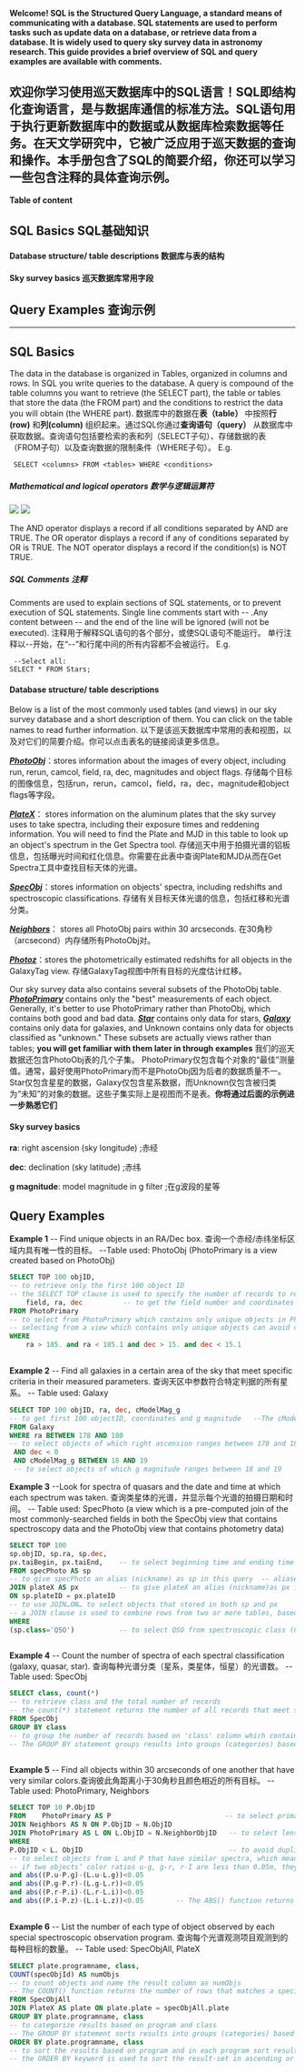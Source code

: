 **Welcome! SQL is the Structured Query Language, a standard means of communicating with a database. SQL statements are used to perform tasks such as update data on a database, or retrieve data from a database. It is widely used to query sky survey data in astronomy research. This guide provides a brief overview of SQL and query examples are available with comments.**

**欢迎你学习使用巡天数据库中的SQL语言！SQL即结构化查询语言，是与数据库通信的标准方法。SQL语句用于执行更新数据库中的数据或从数据库检索数据等任务。在天文学研究中，它被广泛应用于巡天数据的查询和操作。本手册包含了SQL的简要介绍，你还可以学习一些包含注释的具体查询示例。**
-----
**Table of content**
## SQL Basics SQL基础知识
#### Database structure/ table descriptions 数据库与表的结构
#### Sky survey basics 巡天数据库常用字段
## Query Examples 查询示例
------
## SQL Basics

The data in the database is organized in Tables, organized in columns and rows. In SQL you write queries to the database. A query is compound of the table columns you want to retrieve (the SELECT part), the table or tables that store the data (the FROM part) and the conditions to restrict the data you will obtain (the WHERE part). 
数据库中的数据在**表（table）** 中按照**行(row)** 和**列(column)** 组织起来。通过SQL你通过**查询语句（query）** 从数据库中获取数据。查询语句包括要检索的表和列（SELECT子句）、存储数据的表（FROM子句）以及查询数据的限制条件（WHERE子句）。
E.g.
```
 SELECT <columns> FROM <tables> WHERE <conditions>
```
##### Mathematical and logical operators 数学与逻辑运算符

![](https://upload-images.jianshu.io/upload_images/11075127-c82767e07c1edd4f.png?imageMogr2/auto-orient/strip%7CimageView2/2/w/1240)
![](https://upload-images.jianshu.io/upload_images/11075127-0886a09a05de2fbc.png?imageMogr2/auto-orient/strip%7CimageView2/2/w/1240)

The AND operator displays a record if all conditions separated by AND are TRUE.
The OR operator displays a record if any of conditions separated by OR is TRUE.
The NOT operator displays a record if the condition(s) is NOT TRUE.
##### SQL Comments 注释
Comments are used to explain sections of SQL statements, or to prevent execution of SQL statements.
Single line comments start with -- .Any content between -- and the end of the line will be ignored (will not be executed).
注释用于解释SQL语句的各个部分，或使SQL语句不能运行。
单行注释以--开始，在“--”和行尾中间的所有内容都不会被运行。
E.g.
```
 --Select all:
SELECT * FROM Stars;
```

#### Database structure/ table descriptions

Below is a list of the most commonly used tables (and views) in our sky survey database and a short description of them. You can click on the table names to read further information. 以下是该巡天数据库中常用的表和视图，以及对它们的简要介绍。你可以点击表名的链接阅读更多信息。

[***PhotoObj***](http://skyserver.sdss.org/dr15/en/help/browser/browser.aspx?cmd=description+PhotoObj+V#&&history=description+PhotoObj+V)：stores information about the images of every object, including run, rerun, camcol, field, ra, dec, magnitudes and object flags. 存储每个目标的图像信息，包括run，rerun，camcol，field，ra，dec，magnitude和object flags等字段。

[***PlateX***](http://skyserver.sdss.org/dr15/en/help/browser/browser.aspx?cmd=description+PlateX+U)： stores information on the aluminum plates that the sky survey uses to take spectra, including their exposure times and reddening information. You will need to find the Plate and MJD in this table to look up an object's spectrum in the Get Spectra tool. 存储巡天中用于拍摄光谱的铝板信息，包括曝光时间和红化信息。你需要在此表中查询Plate和MJD从而在Get Spectra工具中查找目标天体的光谱。


[***SpecObj***](http://skyserver.sdss.org/dr15/en/help/browser/browser.aspx?cmd=description+Specobj+U#&&history=description+Specobj+U)：stores information on objects' spectra, including redshifts and spectroscopic classifications. 存储有关目标天体光谱的信息，包括红移和光谱分类。

[***Neighbors***](http://skyserver.sdss.org/dr15/en/help/browser/browser.aspx?cmd=description+Neighbors+U#&&history=description+Neighbors+U
)： stores all PhotoObj pairs within 30 arcseconds. 在30角秒（arcsecond）内存储所有PhotoObj对。

[***Photoz***](http://skyserver.sdss.org/dr15/en/help/browser/browser.aspx?cmd=description+Photoz+U#&&history=description+Photoz+U)：stores the photometrically estimated redshifts for all objects in the GalaxyTag view. 存储GalaxyTag视图中所有目标的光度估计红移。


Our sky survey data also contains several subsets of the PhotoObj table. [***PhotoPrimary***](http://skyserver.sdss.org/dr15/en/help/browser/browser.aspx?cmd=description+PhotoPrimary+V#&&history=description+PhotoPrimary+V) contains only the "best" measurements of each object. Generally, it's better to use PhotoPrimary rather than PhotoObj, which contains both good and bad data. [***Star***](http://skyserver.sdss.org/dr15/en/help/browser/browser.aspx?cmd=description+Star+V) contains only data for stars, [***Galaxy***](http://skyserver.sdss.org/dr15/en/help/browser/browser.aspx?cmd=description+Galaxy+V#&&history=description+Galaxy+V) contains only data for galaxies, and Unknown contains only data for objects classified as "unknown." These subsets are actually views rather than tables; **you will get familiar with them later in through examples**
我们的巡天数据还包含PhotoObj表的几个子集。 PhotoPrimary仅包含每个对象的“最佳”测量值。通常，最好使用PhotoPrimary而不是PhotoObj因为后者的数据质量不一。 Star仅包含星星的数据，Galaxy仅包含星系数据，而Unknown仅包含被归类为“未知”的对象的数据。这些子集实际上是视图而不是表。**你将通过后面的示例进一步熟悉它们**

#### Sky survey basics

**ra**: right ascension (sky longitude) ;赤经

**dec**: declination (sky latitude) ;赤纬

**g magnitude**: model magnitude in g filter ;在g波段的星等

## Query Examples


**Example 1**
-- Find unique objects in an RA/Dec box. 查询一个赤经/赤纬坐标区域内具有唯一性的目标。
--Table used: PhotoObj (PhotoPrimary is a view created based on PhotoObj)

```sql
SELECT TOP 100 objID,  	    
-- to retrieve only the first 100 object ID  
-- the SELECT TOP clause is used to specify the number of records to return 
    field, ra, dec      	-- to get the field number and coordinates 
FROM PhotoPrimary       	
-- to select from PhotoPrimary which contains only unique objects in PhotoObj  
-- selecting from a view which contains only unique objects can avoid duplicates in the result 
WHERE
    ra > 185. and ra < 185.1 and dec > 15. and dec < 15.1
   
```

**Example 2**
-- Find all galaxies in a certain area of the sky that meet specific criteria in their measured parameters.  查询天区中参数符合特定判据的所有星系。
-- Table used: Galaxy
```sql
SELECT TOP 100 objID, ra, dec, cModelMag_g 
-- to get first 100 objectID, coordinates and g magnitude   --The cModelMag_g column contains “model magnitude in g filter” 
FROM Galaxy
WHERE ra BETWEEN 178 AND 180 
-- to select objects of which right ascension ranges between 178 and 180  --The BETWEEN operator selects values within a given range. 
 AND dec < 0
 AND cModelMag_g BETWEEN 18 AND 19 
 -- to select objects of which g magnitude ranges between 18 and 19


```

**Example 3**
--Look for spectra of quasars and the date and time at which each spectrum was taken.  查询类星体的光谱，并显示每个光谱的拍摄日期和时间。
-- Table used: SpecPhoto (a view which is a pre-computed join of the most commonly-searched fields in both the SpecObj view that contains spectroscopy data and the PhotoObj view that contains photometry data)
```sql
SELECT TOP 100
sp.objID, sp.ra, sp.dec,
px.taiBegin, px.taiEnd,    -- to select beginning time and ending time 
FROM specPhoto AS sp     
-- to give specPhoto an alias (nickname) as sp in this query  -- aliases (names) are used to give a table, or a column a temporary name
JOIN plateX AS px          -- to give plateX an alias (nickname)as px in this query 
ON sp.plateID = px.plateID  
-- to use JOIN…ON… to select objects that stored in both sp and px 
-- a JOIN clause is used to combine rows from two or more tables, based on key variable they have in common 
WHERE
(sp.class='QSO')           -- to select QSO from spectroscopic class (GALAXY, QSO, or STAR) 
           
```

**Example 4**
-- Count the number of spectra of each spectral classification (galaxy, quasar, star). 查询每种光谱分类（星系，类星体，恒星）的光谱数。
-- Table used: SpecObj
```sql
SELECT class, count(*)   
-- to retrieve class and the total number of records  
-- the count(*) statement returns the number of all records that meet specific search criteria 
FROM SpecObj 
GROUP BY class  
-- to group the number of records based on 'class' column which contains the spectral classification of the object  
-- The GROUP BY statement groups results into groups (categories) based on the value of a data column. 
  
```

**Example 5**
-- Find all objects within 30 arcseconds of one another that have very similar colors.查询彼此角距离小于30角秒且颜色相近的所有目标。
-- Table used: PhotoPrimary, Neighbors

```sql
SELECT TOP 10 P.ObjID	                               
FROM	PhotoPrimary AS P	                         -- to select primary objects from P
JOIN Neighbors AS N ON P.ObjID = N.ObjID           
JOIN PhotoPrimary AS L ON L.ObjID = N.NeighborObjID   -- to select lens candidate from L  
WHERE	
P.ObjID < L. ObjID                                    -- to avoid duplicates 
-- to select objects from L and P that have similar spectra, which means the color ratios u-g, g-r, r-I are less than 0.05m   
-- if two objects’ color ratios u-g, g-r, r-I are less than 0.05m, they have a similar spectra
and abs((P.u-P.g)-(L.u-L.g))<0.05         
and abs((P.g-P.r)-(L.g-L.r))<0.05      
and abs((P.r-P.i)-(L.r-L.i))<0.05
and abs((P.i-P.z)-(L.i-L.z))<0.05        -- The ABS() function returns the absolute value of a number.
  
```

**Example 6**
-- List the number of each type of object observed by each special spectroscopic observation program. 查询每个光谱观测项目观测到的每种目标的数量。
-- Table used: SpecObjAll, PlateX
```sql
SELECT plate.programname, class,
COUNT(specObjId) AS numObjs     
-- to count objects and name the result column as numObjs  
-- The COUNT() function returns the number of rows that matches a specified criteria. 
FROM SpecObjAll
JOIN PlateX AS plate ON plate.plate = specObjAll.plate
GROUP BY plate.programname, class
-- to categorize results based on program and class  
-- The GROUP BY statement sorts results into groups (categories) based on the value of a data column. 
ORDER BY plate.programname, class       
-- to sort the results based on program and in each program sort results based on class  
-- the ORDER BY keyword is used to sort the result-set in ascending or descending order 
     
 ```

